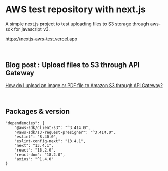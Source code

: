 # AWS test repository with next.js

A simple next.js project to test uploading files to S3 storage through aws-sdk for javascript v3.

https://nextjs-aws-test.vercel.app

&nbsp;

## Blog post : Upload files to S3 through API Gateway

[How do I upload an image or PDF file to Amazon S3 through API Gateway?](https://repost.aws/knowledge-center/api-gateway-upload-image-s3)

&nbsp;

## Packages & version
```
"dependencies": {
    "@aws-sdk/client-s3": "^3.414.0",
    "@aws-sdk/s3-request-presigner": "^3.414.0",
    "eslint": "8.40.0",
    "eslint-config-next": "13.4.1",
    "next": "13.4.1",
    "react": "18.2.0",
    "react-dom": "18.2.0",
    "axios": "^1.4.0"
}
```
